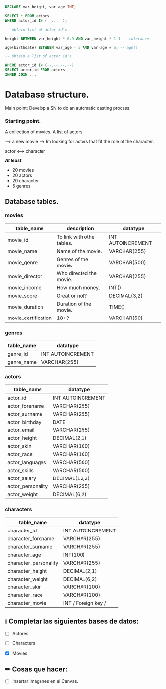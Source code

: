 ````sql
DECLARE var_height, var_age INT;

SELECT * FROM actors
WHERE actor_id IN (  ...  );

-- obtain list of actor id's.

height BETWEEN var_height * 0.9 AND var_height * 1.1 -- tolerance

age(birthdate) BETWEEN var_age - 5 AND var-age + 5; -- age()

-- obtain a list of actor id's

WHERE actor_id IN (--,--,--,--)
SELECT actor_id FROM actors
INNER JOIN ...

````


# Database structure.

Main point: Develop a SN to do an automatic casting process.

### Starting point.

A collection of movies.
A list of actors.

--> a new movie
--> Im looking for actors that fit the role of the character.

actor <--> character

***At least***:
- 20 movies
- 20 actors
- 20 character
- 5 genres

## Database tables.

### movies

| table_name          | description               | datatype          |
| ------------------- | ------------------------- | ----------------- |
| movie_id            | To link with othe tables. | INT AUTOINCREMENT |
| movie_name          | Name of the movie.        | VARCHAR(255)      |
| movie_genre         | Genres of the movie.      | VARCHAR(500)      |
| movie_director      | Who directed the movie.   | VARCHAR(255)      |
| movie_income        | How much money.           | INT()             |
| movie_score         | Great or not?             | DECIMAL(3,2)      |
| movie_duration      | Duration of the movie.    | TIME()            |
| movie_certification | 18+?                      | VARCHAR(50)       |

### genres

| table_name | datatype          |
| ---------- | ----------------- |
| genre_id   | INT AUTOINCREMENT |
| genre_name | VARCHAR(255)      |

### actors

| table_name        | datatype          |
| ----------------- | ----------------- |
| actor_id          | INT AUTOINCREMENT |
| actor_forename    | VARCHAR(255)      |
| actor_surname     | VARCHAR(255)      |
| actor_birthday    | DATE              |
| actor_email       | VARCHAR(255)      |
| actor_height      | DECIMAL(2,1)      |
| actor_skin        | VARCHAR(100)      |
| actor_race        | VARCHAR(100)      |
| actor_languages   | VARCHAR(500)      |
| actor_skills      | VARCHAR(500)      |
| actor_salary      | DECIMAL(12,2)     |
| actor_personality | VARCHAR(255)      |
| actor_weight      | DECIMAL(6,2)      |

### characters

| table_name            | datatype            |
| --------------------- | ------------------- |
| character_id          | INT AUTOINCREMENT   |
| character_forename    | VARCHAR(255)        |
| character_surname     | VARCHAR(255)        |
| character_age         | INT(100)            |
| character_personality | VARCHAR(255)        |
| character_height      | DECIMAL(2,1)        |
| character_weight      | DECIMAL(6,2)        |
| character_skin        | VARCHAR(100)        |
| character_race        | VARCHAR(100)        |
| character_movie       | INT / Foreign key / |

## ℹ Completar las siguientes bases de datos:

- [ ] Actores
- [ ] Characters
- [x] Movies



## ✏ Cosas que hacer:

- [ ] Insertar imagenes en el Canvas.

